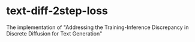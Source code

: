 # text-diff-2step-loss
The implementation of "Addressing the Training-Inference Discrepancy in Discrete Diffusion for Text Generation"

